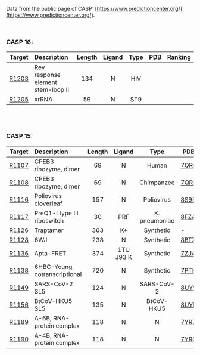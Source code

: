 <br><br>

Data from the public page of CASP: [https://www.predictioncenter.org/](https://www.predictioncenter.org/).

<br>


### CASP 16:

|                            Target                            | Description                    | Length |   Ligand    |     Type      | PDB                                         |                           Ranking                            |
| :----------------------------------------------------------: | :----------------------------- | :----: | :---------: | :-----------: | ------------------------------------------- | :----------------------------------------------------------: |
| [R1203](https://predictioncenter.org/casp16/target.cgi?id=55&view=rna) | Rev response element stem-loop II |   134   |      N      |     HIV     |  |  |
| [R1205](https://www.predictioncenter.org/casp16/target.cgi?id=53&view=rna) | xrRNA |   59   |      N      |     ST9     |  |  |


<br><br>

### CASP 15:

|                            Target                            | Description                    | Length |   Ligand    |     Type      | PDB                                         |                           Ranking                            |
| :----------------------------------------------------------: | :----------------------------- | :----: | :---------: | :-----------: | ------------------------------------------- | :----------------------------------------------------------: |
| [R1107](https://www.predictioncenter.org/casp15/target.cgi?id=30&view=rna) | CPEB3 ribozyme, dimer          |   69   |      N      |     Human     | [7QR4](https://www.rcsb.org/structure/7qr4) | [link](https://www.predictioncenter.org/casp15/rna_results.cgi?target=R1107) |
| [R1108](https://www.predictioncenter.org/casp15/target.cgi?id=31&view=rna) | CPEB3 ribozyme, dimer          |   69   |      N      |  Chimpanzee   | [7QR3](https://www.rcsb.org/structure/7qr3) | [link](https://www.predictioncenter.org/casp15/rna_results.cgi?target=R1108) |
| [R1116](https://www.predictioncenter.org/casp15/target.cgi?id=51&view=rna) | Poliovirus cloverleaf          |  157   |      N      |  Poliovirus   | [8S95](https://www.rcsb.org/structure/8s95) | [link](https://www.predictioncenter.org/casp15/rna_results.cgi?target=R1116) |
| [R1117](https://www.predictioncenter.org/casp15/target.cgi?id=52&view=rna) | PreQ1-I type III riboswitch    |   30   |     PRF     | K. pneumoniae | [8FZA](https://www.rcsb.org/structure/8fza) | [link](https://www.predictioncenter.org/casp15/rna_results.cgi?target=R1117) |
| [R1126](https://www.predictioncenter.org/casp15/target.cgi?id=62&view=rna) | Traptamer                      |  363   |     K+      |   Synthetic   | -                                           | [link](https://www.predictioncenter.org/casp15/rna_results.cgi?target=R1126) |
| [R1128](https://www.predictioncenter.org/casp15/target.cgi?id=64&view=rna) | 6WJ                            |  238   |      N      |   Synthetic   | [8BTZ](https://www.rcsb.org/structure/8btz) | [link](https://www.predictioncenter.org/casp15/rna_results.cgi?target=R1128) |
| [R1136](https://www.predictioncenter.org/casp15/target.cgi?id=80&view=rna) | Apta-FRET                      |  374   | 1TU J93 K |   Synthetic   | [7ZJ4](https://www.rcsb.org/structure/7zj4) | [link](https://www.predictioncenter.org/casp15/rna_results.cgi?target=R1136) |
| [R1138](https://www.predictioncenter.org/casp15/target.cgi?id=91&view=rna) |6HBC-Young, cotranscriptional|  720   |      N      |   Synthetic   | [7PTK](https://www.rcsb.org/structure/7ptk) | [link](https://www.predictioncenter.org/casp15/rna_results.cgi?target=R1138) |
| [R1149](https://www.predictioncenter.org/casp15/target.cgi?id=104&view=rna) | SARS-CoV-2 SL5                 |  124   |      N      |  SARS-CoV-2   | [8UYS](https://www.rcsb.org/structure/8uys) | [link](https://www.predictioncenter.org/casp15/rna_results.cgi?target=R1149) |
| [R1156](https://www.predictioncenter.org/casp15/target.cgi?id=113&view=rna) | BtCoV-HKU5 SL5                 |  135   |      N      |  BtCoV-HKU5   | [8UYE](https://www.rcsb.org/structure/8uye) | [link](https://www.predictioncenter.org/casp15/rna_results.cgi?target=R1156) |
| [R1189](https://www.predictioncenter.org/casp15/target.cgi?id=158&view=rna) | A-6B, RNA-protein complex      |  118   |      N      |       N       | [7YR7](https://www.rcsb.org/structure/7YR7) | [link](https://www.predictioncenter.org/casp15/rna_results.cgi?target=R1189) |
| [R1190](https://www.predictioncenter.org/casp15/target.cgi?id=160&view=rna) | A-4B, RNA-protein complex      |  118   |      N      |       N       | [7YR6](https://www.rcsb.org/structure/7yr6) | [link](https://www.predictioncenter.org/casp15/rna_results.cgi?target=R1190) |

<br><br>








